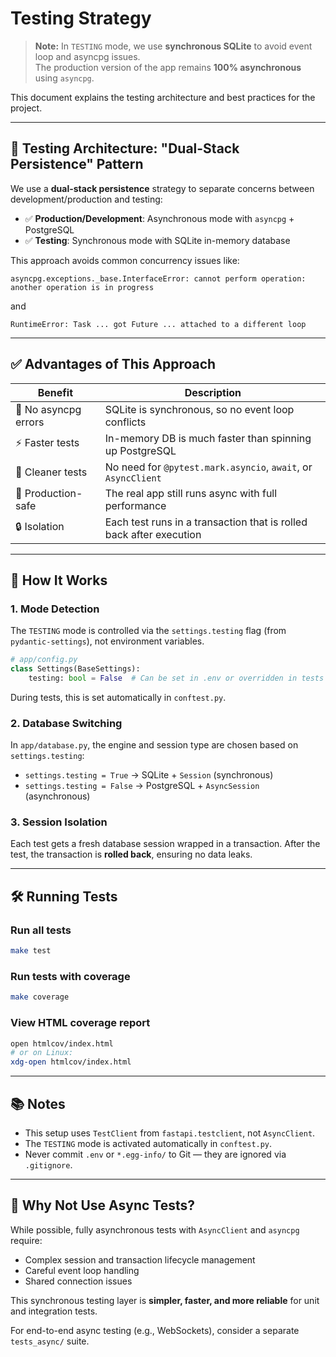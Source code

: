# Testing Strategy

> **Note:** In `TESTING` mode, we use **synchronous SQLite** to avoid event loop and asyncpg issues.  
> The production version of the app remains **100% asynchronous** using `asyncpg`.

This document explains the testing architecture and best practices for the project.

---

## 🧱 Testing Architecture: "Dual-Stack Persistence" Pattern

We use a **dual-stack persistence** strategy to separate concerns between development/production and testing:

- ✅ **Production/Development**: Asynchronous mode with `asyncpg` + PostgreSQL
- ✅ **Testing**: Synchronous mode with SQLite in-memory database

This approach avoids common concurrency issues like:
```
asyncpg.exceptions._base.InterfaceError: cannot perform operation: another operation is in progress
```
and
```
RuntimeError: Task ... got Future ... attached to a different loop
```

---

## ✅ Advantages of This Approach

| Benefit | Description |
|-------|-------------|
| 🚫 No asyncpg errors | SQLite is synchronous, so no event loop conflicts |
| ⚡ Faster tests | In-memory DB is much faster than spinning up PostgreSQL |
| 🧼 Cleaner tests | No need for `@pytest.mark.asyncio`, `await`, or `AsyncClient` |
| 🐍 Production-safe | The real app still runs async with full performance |
| 🔒 Isolation | Each test runs in a transaction that is rolled back after execution |

---

## 🔧 How It Works

### 1. Mode Detection
The `TESTING` mode is controlled via the `settings.testing` flag (from `pydantic-settings`), not environment variables.

```python
# app/config.py
class Settings(BaseSettings):
    testing: bool = False  # Can be set in .env or overridden in tests
```

During tests, this is set automatically in `conftest.py`.

### 2. Database Switching
In `app/database.py`, the engine and session type are chosen based on `settings.testing`:

- `settings.testing = True` → SQLite + `Session` (synchronous)
- `settings.testing = False` → PostgreSQL + `AsyncSession` (asynchronous)

### 3. Session Isolation
Each test gets a fresh database session wrapped in a transaction. After the test, the transaction is **rolled back**, ensuring no data leaks.

---

## 🛠 Running Tests

### Run all tests
```bash
make test
```

### Run tests with coverage
```bash
make coverage
```

### View HTML coverage report
```bash
open htmlcov/index.html
# or on Linux:
xdg-open htmlcov/index.html
```

---

## 📚 Notes

- This setup uses `TestClient` from `fastapi.testclient`, not `AsyncClient`.
- The `TESTING` mode is activated automatically in `conftest.py`.
- Never commit `.env` or `*.egg-info/` to Git — they are ignored via `.gitignore`.

---

## 🧪 Why Not Use Async Tests?

While possible, fully asynchronous tests with `AsyncClient` and `asyncpg` require:
- Complex session and transaction lifecycle management
- Careful event loop handling
- Shared connection issues

This synchronous testing layer is **simpler, faster, and more reliable** for unit and integration tests.

For end-to-end async testing (e.g., WebSockets), consider a separate `tests_async/` suite.
